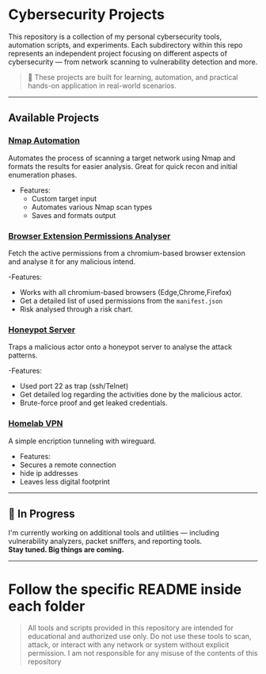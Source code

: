 # Cybersecurity Projects

This repository is a collection of my personal cybersecurity tools, automation scripts, and experiments. Each subdirectory within this repo represents an independent project focusing on different aspects of cybersecurity — from network scanning to vulnerability detection and more.

> 📌 These projects are built for learning, automation, and practical hands-on application in real-world scenarios.

---

## Available Projects

### [Nmap Automation](./nmap-automation)

Automates the process of scanning a target network using Nmap and formats the results for easier analysis. Great for quick recon and initial enumeration phases.

- Features:
  - Custom target input
  - Automates various Nmap scan types
  - Saves and formats output

### [Browser Extension Permissions Analyser](./ext-perms/)

Fetch the active permissions from a chromium-based browser extension and analyse it for any malicious intend.

-Features:
 - Works with all chromium-based browsers (Edge,Chrome,Firefox)
 - Get a detailed list of used permissions from the `manifest.json`
 - Risk analysed through a risk chart.

### [Honeypot Server](./Honeyp0t/)

Traps a malicious actor onto a honeypot server to analyse the attack patterns.

-Features:
 - Used port 22 as trap (ssh/Telnet)
 - Get detailed log regarding the activities done by the malicious actor.
 - Brute-force proof and get leaked credentials.

 ### [Homelab VPN]()

 A simple encription tunneling with wireguard.

 - Features:
  - Secures a remote connection
  - hide ip addresses
  - Leaves less digital footprint
---

## 🚧 In Progress

I'm currently working on additional tools and utilities — including vulnerability analyzers, packet sniffers, and reporting tools.  
**Stay tuned. Big things are coming.**

---

# Follow the specific README inside each folder
> All tools and scripts provided in this repository are intended for educational and authorized use only.
> Do not use these tools to scan, attack, or interact with any network or system without explicit permission.
> I am not responsible for any misuse of the contents of this repository

